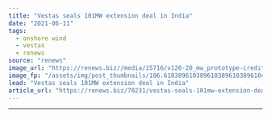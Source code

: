 ```yaml
---
title: "Vestas seals 101MW extension deal in India"
date: "2021-06-11"
tags: 
  - onshore wind
  - vestas
  - renews
source: "renews"
image_url: "https://renews.biz//media/15716/v120-20_mw_prototype-credit-vestas-1.jpg?mode=crop&width=770&heightratio=0.6103896103896103896103896104&slimmage=true"
image_fp: "/assets/img/post_thumbnails/106.6103896103896103896103896104&slimmage=true"
lead: "Vestas seals 101MW extension deal in India"
article_url: "https://renews.biz/70231/vestas-seals-101mw-extension-deal-in-india/"
---
```


---

